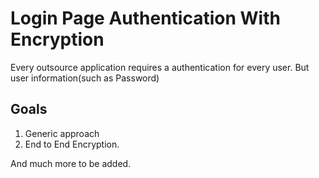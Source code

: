 # Login Page Authentication With Encryption
Every outsource application requires a authentication for every user. But user information(such as Password)

## Goals
1. Generic approach
2. End to End Encryption.

And much more to be added.
